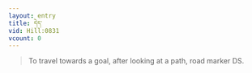 ```yaml
---
layout: entry
title: དེད་
vid: Hill:0831
vcount: 0
---
```

> To travel towards a goal, after looking at a path, road marker DS\.

